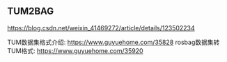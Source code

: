 ## TUM2BAG

https://blog.csdn.net/weixin_41469272/article/details/123502234




TUM数据集格式介绍: https://www.guyuehome.com/35828
rosbag数据集转TUM格式: https://www.guyuehome.com/35920